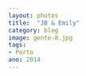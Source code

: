 ```yaml
---
layout: photos
title:  "JB & Emily"
category: blog
image: gente-8.jpg
tags:
- Porto
ano: 2014
---
```




